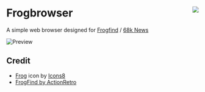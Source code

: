 # <img src="https://img.icons8.com/flat-round/128/000000/frog--v1.png" align="right"> Frogbrowser


A simple web browser designed for [Frogfind](http://frogfind.com) / [68k News](http://68k.news)

![Preview](https://i.imgur.com/CH7Knrj.png)

## Credit
- [Frog](https://icons8.com/icon/81123/frog) icon by [Icons8](https://icons8.com)
- [FrogFind by ActionRetro](https://github.com/ActionRetro/FrogFind/)
